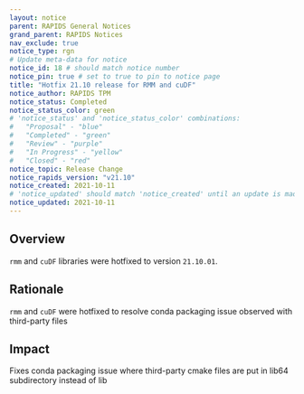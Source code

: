 ```yaml
---
layout: notice
parent: RAPIDS General Notices
grand_parent: RAPIDS Notices
nav_exclude: true
notice_type: rgn
# Update meta-data for notice
notice_id: 18 # should match notice number
notice_pin: true # set to true to pin to notice page
title: "Hotfix 21.10 release for RMM and cuDF"
notice_author: RAPIDS TPM
notice_status: Completed
notice_status_color: green
# 'notice_status' and 'notice_status_color' combinations:
#   "Proposal" - "blue"
#   "Completed" - "green"
#   "Review" - "purple"
#   "In Progress" - "yellow"
#   "Closed" - "red"
notice_topic: Release Change
notice_rapids_version: "v21.10"
notice_created: 2021-10-11
# 'notice_updated' should match 'notice_created' until an update is made
notice_updated: 2021-10-11
---
```


## Overview

`rmm` and `cuDF` libraries were hotfixed to version `21.10.01`.

## Rationale

`rmm` and `cuDF` were hotfixed to resolve conda packaging issue observed with third-party files

## Impact
Fixes conda packaging issue where third-party cmake files are put in lib64 subdirectory instead of lib
